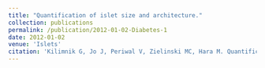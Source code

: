 ```yaml
---
title: "Quantification of islet size and architecture."
collection: publications
permalink: /publication/2012-01-02-Diabetes-1
date: 2012-01-02
venue: 'Islets'
citation: 'Kilimnik G, Jo J, Periwal V, Zielinski MC, Hara M. Quantification of islet size and architecture. Islets. 2012;4(2):167–172.'
---
```


